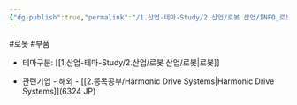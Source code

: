 ```yaml
---
{"dg-publish":true,"permalink":"/1.산업-테마-Study/2.산업/로봇 산업/INFO_로봇/로봇 부품/","created":"2024-11-20T21:02:28.015+09:00","updated":"2025-06-25T13:30:51.148+09:00"}
---
```


#로봇 #부품

- 테마구분: [[1.산업-테마-Study/2.산업/로봇 산업/로봇\|로봇]]

- 관련기업
		- 해외
			- [[2.종목공부/Harmonic Drive Systems\|Harmonic Drive Systems]](6324 JP)
